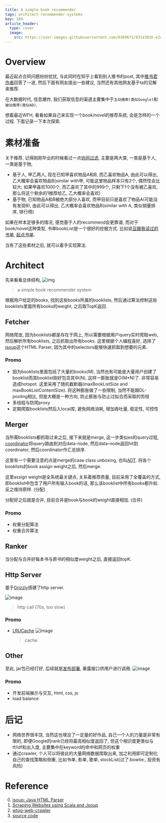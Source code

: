 ```yaml
---
title: A simple book recommender
tags: architect recommender-systems
key: 104
article_header:
  type: cover
  image: 
    src: https://user-images.githubusercontent.com/8369671/83143016-e2d8ae80-a123-11ea-878d-87b0489b53f6.png
---
```


# Overview
最近起点合同问题纷纷扰扰, 与此同时在知乎上看到别人推书的post, 其中[推书君作者](https://www.tuishujun.com/)回答了一波, 然后下面有网友提出一些建议, 当然还有其他网友基于ta的见解来推荐. 

在大数据时代, 信息爆炸, 我们获取信息的渠道主要集中于`主动搜索(类似Google)`和`被动推荐(类似AD)`.

想着最近WFH, 看看如果自己来实现一个book/novel的推荐系统, 会是怎样的一个过程. 下面记录一下本次探索. 

# 素材准备
关于推荐, 记得刚刚毕业的时候看过一点[协同过滤](https://blog.csdn.net/qq_35082030/article/details/75646595), 主要是两大类, 一类是基于人, 一类是基于物, 
- 基于人, 甲乙两人, 现在已知甲喜欢物品A和B, 而乙喜欢物品A, 由此可以得出, 乙大概率会喜欢物品B(similar with甲, 可能这里物品样本只有2个, 偶然性会比较大; 如果甲喜欢1000个, 而乙喜欢了其中的999个, 只剩下1个没有被乙喜欢, 那么将这个剩余的1推荐给乙, 乙大概率会喜欢)
- 基于物, 已知物品A和B被绝大部分人喜欢, 而甲目前只是喜欢了物品A(可能没有发现B), 由此可以得出, 乙大概率会喜欢物品B(similar with A, 类似销量排序, 排行榜)

如果在样本足够多的情况, 感觉基于人的recommend会更靠谱, 而对于book/novel这种类型, 书单bookList是一个很好的挖掘方式. 比如说[豆瓣我读过的书单](https://book.douban.com/people/chenfh5/collect), [起点书单](https://book.qidian.com/booklist/). 

当有了这些素材之后, 就可以着手实现算法.

# Architect
先来看看总体结构,
![img](https://user-images.githubusercontent.com/8369671/83434117-71bf3100-a46c-11ea-8c84-4d2f0764dc4e.png)
> a simple book recommender system

根据用户给定的books, 找到这些books所属的booklists, 然后通过算法控制这些booklists里面所有books的weight, 之后取TopK返回.

## Fetcher
网络爬虫, 因为booklists都是存在于网上, 所以需要根据用户query实时爬取web, 然后解析所有booklists, 之后抓取出所有books. 这里根据个人编程喜好, 选择了[jsoup](https://jsoup.org/)这个HTML Parser, 因为其中的selectors能够快速抓取到想要的元素.

### Promo
- 因为booklists里面包括了大量的books(M), 当然也有可能是大量用户创建了booklist而其booklist刚好包含其中(N), 这样一膨胀就是O(M*N)了. 非常容易造成hotspot. 这里采用了随机截断器(maxBookListSize and maxBookListContentSize). 将这种膨胀做了一些限制, 当然不能跟DL-pooling相比, 但是大概是一种方向, 防止膨胀与防止过拟合而采取的剪枝
- 多线程与防爬proxy
- 定期爬取booklists然后入local库, 避免网络消耗, 增加吞吐量, 稳定性, 可控性

## Merger
当所需booklists都抓取过来之后, 接下来就是merge, 这一步类似es的query过程, [coordinator](https://www.elastic.co/guide/en/elasticsearch/reference/current/modules-node.html#coordinating-node)将query路由到对应data-node, 然后data-node返回hit到coordinator, 然后coordinator作汇总排序.

这里有一个需要注意的点是merge的case class unboxing, 也叫[ADT](https://chenfh5.github.io/2019/05/07/01_scala-ADT.html). 将各个booklists的book assign weight之后, 然后merge.

这里assign weight是全系统最关键点, 关系着推荐质量, 目前采用了全覆盖的方式, 即booklist中包含了用户所有输入book的话, 那么该booklist中所有books都升权. 反之维持原样. (分配)

分配好之后就是合并, 目前合并是book与book的weight直接相加. (合并)

### Promo
- 权重分配算法
- 权重合并算法

## Ranker
当分配与合并好每本书与原书的相似度weight之后, 直接返回topK.

## Http Server
基于[Grizzly](https://javaee.github.io/grizzly/httpserverframework.html)搭建了http server.

![image](https://user-images.githubusercontent.com/8369671/83148380-795c9e00-a12b-11ea-86ad-9e7a0298a2a5.png)
> http call (70s, too slow)

### Promo
- [LRUCache](https://stackoverflow.com/a/59116615)
    ![image](https://user-images.githubusercontent.com/8369671/83148518-a610b580-a12b-11ea-9a85-340a96963041.png)
    > cache

## Other
至此, jar包已经打好, 后续就是[发布部署](https://blog.csdn.net/Xuesong_2015/article/details/79021659), 暴露接口供用户进行调用.
![image](https://user-images.githubusercontent.com/8369671/83148026-03f0cd80-a12b-11ea-96aa-c322799e1bbc.png)

### Promo
- 开发前端展示与交互, html, css, js
- load balance

# 后记
- 网络世界很丰饶, 当然这也埋没了一定量的好作品, 自己一个人的力量是非常有限的, 即便Google的rank已经将最高相似度返回了, 但这个相识度更类似与tf/idf和出入度, 主要集中在keyword的命中和网页的权重
- 通过crawler, 个人可以将彼此的大量网络数据爬取出来, 加之利用即可定制化自己的查找策略和侧重, 比如书单, 影单, 歌单, stockList(过了:bowtie:, 投资有风险) 


# Reference
0. [jsoup: Java HTML Parser](https://jsoup.org/)
0. [Scraping Websites using Scala and Jsoup](https://www.lihaoyi.com/post/ScrapingWebsitesusingScalaandJsoup.html)
0. [wtog-web-crawler](https://github.com/wtog/web-crawler)
0. [source code](https://github.com/chenfh5/a-simple-book-recommender)
